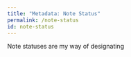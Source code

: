 ```yaml
---
title: "Metadata: Note Status"
permalink: /note-status
id: note-status
---
```


Note statuses are my way of designating 
